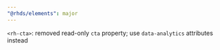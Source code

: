 ```yaml
---
"@rhds/elements": major
---
```


`<rh-cta>`: removed read-only `cta` property; use `data-analytics` attributes instead
